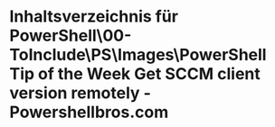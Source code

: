 # Inhaltsverzeichnis für PowerShell\00-ToInclude\PS\Images\PowerShell Tip of the Week Get SCCM client version remotely - Powershellbros.com


